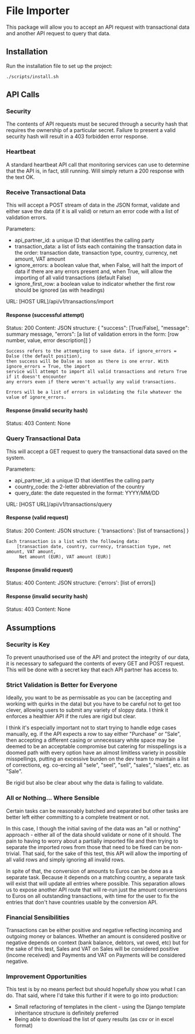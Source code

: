 # File Importer

This package will allow you to accept an API request with transactional data and another API request to query that data.


## Installation

Run the installation file to set up the project:

    ./scripts/install.sh


## API Calls

### Security

The contents of API requests must be secured through a security hash that requires the ownership of a particular secret. Failure to present a valid security hash will result in a 403 forbidden error response.


### Heartbeat

A standard heartbeat API call that monitoring services can use to determine that the API is, in fact, still running. Will simply return a 200 response with the text OK.

### Receive Transactional Data

This will accept a POST stream of data in the JSON format, validate and either save the data (if it is all valid) or return an error code with a list of validation errors.

Parameters:
- api_partner_id: a unique ID that identifies the calling party
- transaction_data: a list of lists each containing the transaction data in the order:
                    transaction date, transaction type, country, currency, net amount, VAT amount
- ignore_errors: a boolean value that, when False, will halt the import of data if there are any
                 errors present and, when True, will allow the importing of all valid transactions
                 (default False)
- ignore_first_row: a boolean value to indicator whether the first row should be ignored (as with
                    headings)

URL:
[HOST URL]/api/v1/transactions/import

#### Response (successful attempt)

Status: 200
Content: JSON structure:
    {
        "success": [True/False],
        "message": summary message,
        "errors": [a list of validation errors in the form: [row number, value, error description]]
    }

    Success refers to the attempting to save data. if ignore_errors = Dalse (the default position),
    then success will be Dalse as soon as there is one error. With ignore_errors = True, the import
    service will attempt to import all valid transactions and return True if it doesn't encounter
    any errors even if there weren't actually any valid transactions.

    Errors will be a list of errors in validating the file whatever the value of ignore_errors.

#### Response (invalid security hash)

Status: 403
Content: None


### Query Transactional Data

This will accept a GET request to query the transactional data saved on the system.

Parameters:
- api_partner_id: a unique ID that identifies the calling party
- country_code: the 2-letter abbreviation of the country
- query_date: the date requested in the format: YYYY/MM/DD

URL:
[HOST URL]/api/v1/transactions/query

#### Response (valid request)

Status: 200
Content: JSON structure:
    {
        'transactions': [list of transactions]
    }

    Each transaction is a list with the following data:
        [transaction date, country, currency, transaction type, net amount, VAT amount,
         Net amount (EUR), VAT amount (EUR)]

#### Response (invalid request)

Status: 400
Content: JSON structure:
    {'errors': [list of errors]}


#### Response (invalid security hash)

Status: 403
Content: None


## Assumptions

### Security is Key

To prevent unauthorised use of the API and protect the integrity of our data, it is necessary to safeguard the contents of every GET and POST request. This will be done with a secret key that each API partner has access to.


### Strict Validation is Better for Everyone

Ideally, you want to be as permissable as you can be (accepting and working with quirks in the data) but you have to be careful not to get too clever, allowing users to submit any variety of sloppy data. I think it enforces a healthier API if the rules are rigid but clear.

I think it's especially important not to start trying to handle edge cases manually, eg. if the API expects a row to say either "Purchase" or "Sale", then accepting a different casing or unnecessary white space may be deemed to be an acceptable compromise but catering for misspellings is a doomed path with every option have an almost limitless variety in possible misspellings, putting an excessive burden on the dev team to maintain a list of corrections, eg. co-ercing all "sele", "seel", "sell", "sales", "slaes", etc. as "Sale".

Be rigid but also be clear about why the data is failing to validate.


### All or Nothing... Where Sensible

Certain tasks can be reasonably batched and separated but other tasks are better left either committing to a complete treatment or not.

In this case, I though the initial saving of the data was an "all or nothing" approach - either all of the data should validate or none of it should. The pain to having to worry about a partially imported file and then trying to separate the imported rows from those that need to be fixed can be non-trivial. That said, for the sake of this test, this API will allow the importing of all valid rows and simply ignoring all invalid rows.

In spite of that, the conversion of amounts to Euros can be done as a separate task. Because it depends on a matching country, a separate task will exist that will update all entries where possible. This separation allows us to expose another API route that will re-run just the amount conversions to Euros on all outstanding transactions, with time for the user to fix the entries that don't have countries usable by the conversion API.


### Financial Sensibilities

Transactions can be either positive and negative reflecting incoming and outgoing money or balances. Whether an amount is considered positive or negative depends on context (bank balance, debtors, vat owed, etc) but for the sake of this test, Sales and VAT on Sales will be considered positive (income received) and Payments and VAT on Payments will be considered negative.


### Improvement Opportunities

This test is by no means perfect but should hopefully show you what I can do. That said, where I'd take this further if it were to go into production:
- Small refactoring of templates in the client - using the Django template inheritance structure is definitely preferred
- Being able to download the list of query results (as csv or in excel format)

